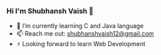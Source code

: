 ### Hi I'm Shubhansh Vaish 👋

<!--
**shubhanshvaish30/shubhanshvaish30** is a ✨ _special_ ✨ repository because its `README.md` (this file) appears on your GitHub profile.
-->
- 🌱 I’m currently learning C and Java language
- 📫 Reach me out: shubhanshvaish12@gmail.com
- ⚡ Looking forward to learn Web Development

